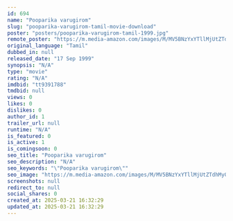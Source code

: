```yaml
---
id: 694
name: "Pooparika varugirom"
slug: "pooparika-varugirom-tamil-movie-download"
poster: "posters/pooparika-varugirom-tamil-1999.jpg"
remote_poster: "https://m.media-amazon.com/images/M/MV5BNzYxYTllMjUtZTdhMy00ZWNhLTkxM2UtNjRlZjVkY2M1Yzc4XkEyXkFqcGdeQXVyODEzOTQwNTY@._V1_SX300.jpg"
original_language: "Tamil"
dubbed_in: null
released_date: "17 Sep 1999"
synopsis: "N/A"
type: "movie"
rating: "N/A"
imdbid: "tt9391788"
tmdbid: null
views: 0
likes: 0
dislikes: 0
author_id: 1
trailer_url: null
runtime: "N/A"
is_featured: 0
is_active: 1
is_comingsoon: 0
seo_title: "Pooparika varugirom"
seo_description: "N/A"
seo_keywords: "\"Pooparika varugirom\""
seo_image: "https://m.media-amazon.com/images/M/MV5BNzYxYTllMjUtZTdhMy00ZWNhLTkxM2UtNjRlZjVkY2M1Yzc4XkEyXkFqcGdeQXVyODEzOTQwNTY@._V1_SX300.jpg"
screenshots: null
redirect_to: null
social_shares: 0
created_at: 2025-03-21 16:32:29
updated_at: 2025-03-21 16:32:29
---
```


